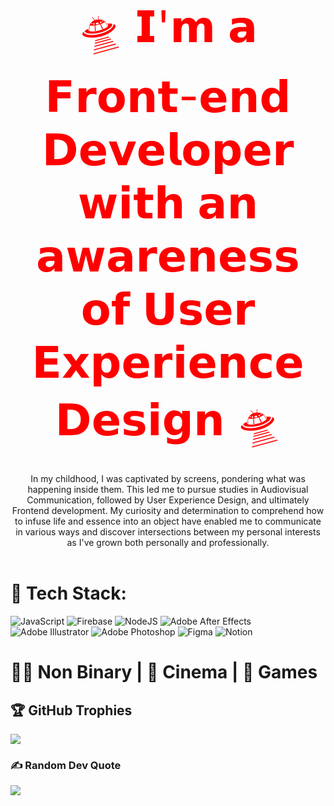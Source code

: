 <div id="header" align="center">
  <span style="font-size: 70px; color: #ff0000;">
    🛸 𝗜'𝗺 𝗮 𝗙𝗿𝗼𝗻𝘁-𝗲𝗻𝗱 𝗗𝗲𝘃𝗲𝗹𝗼𝗽𝗲𝗿 𝘄𝗶𝘁𝗵 𝗮𝗻 𝗮𝘄𝗮𝗿𝗲𝗻𝗲𝘀𝘀 𝗼𝗳 𝗨𝘀𝗲𝗿 𝗘𝘅𝗽𝗲𝗿𝗶𝗲𝗻𝗰𝗲 𝗗𝗲𝘀𝗶𝗴𝗻 🛸
  </span>
</div> <br>
 
 <div id="parrafe" align="center" color="pink">
In my childhood, I was captivated by screens, pondering what was happening inside them. This led me to pursue studies in Audiovisual Communication, followed by User Experience Design, and ultimately Frontend development. My curiosity and determination to comprehend how to infuse life and essence into an object have enabled me to communicate in various ways and discover intersections between my personal interests as I've grown both personally and professionally.
  </div> <br>
  


# 🌌 Tech Stack:
![JavaScript](https://img.shields.io/badge/javascript-%23323330.svg?style=for-the-badge&logo=javascript&logoColor=%23F7DF1E) ![Firebase](https://img.shields.io/badge/firebase-%23039BE5.svg?style=for-the-badge&logo=firebase) ![NodeJS](https://img.shields.io/badge/node.js-6DA55F?style=for-the-badge&logo=node.js&logoColor=white) ![Adobe After Effects](https://img.shields.io/badge/Adobe%20After%20Effects-9999FF.svg?style=for-the-badge&logo=Adobe%20After%20Effects&logoColor=white) ![Adobe Illustrator](https://img.shields.io/badge/adobeillustrator-%23FF9A00.svg?style=for-the-badge&logo=adobeillustrator&logoColor=white) ![Adobe Photoshop](https://img.shields.io/badge/adobephotoshop-%2331A8FF.svg?style=for-the-badge&logo=adobephotoshop&logoColor=white) 	![Figma](https://img.shields.io/badge/figma-%23F24E1E.svg?style=for-the-badge&logo=figma&logoColor=white) ![Notion](https://img.shields.io/badge/Notion-%23000000.svg?style=for-the-badge&logo=notion&logoColor=white)

# 🏳️‍⚧️ Non Binary | 🎥 Cinema | 👾 Games<br>


## 🏆 GitHub Trophies
![](https://github-profile-trophy.vercel.app/?username=nekaneloop&theme=dracula&no-frame=true&no-bg=true&margin-w=4)

### ✍️ Random Dev Quote
![](https://quotes-github-readme.vercel.app/api?type=horizontal&theme=radical)



